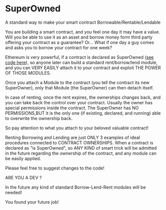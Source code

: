 # SuperOwned
A standard way to make your smart contract Borrowable/Rentable/Lendable

You are building a smart contract, and  you feel one day it may have a value.
Will you be able to use it as an asset and borrow money form third party offering your contract as a guarantee?
Or... What if one day a guy comes and asks you to borrow your contract for one week?

Ethereum is very powerful, if a contract is declared as SuperOwned (<a href="https://github.com/monkeyscage/SuperOwned/blob/master/SuperOwned.sol">see code here</a>), so anyone later can build a standard rent/borrow/lend module, and you can VERY EASILY attach it to your contract and exploit THE POWER OF THOSE MODULES.

Once you attach a Module to the contract (you tell the contract its new SuperOwner), only that Module (the SuperOwner) can then detach itself.

In case of renting, once the rent expires, the ownerships changes back, and you can take back the control over your contract.
Usually the owner has special permissions inside the contract. The SuperOwner has NO PERMISSIONS,BUT it is the only one (if existing, declared, and running) able to overwrite the ownership back.

So pay attention to what you attach to your beloved valuable contract!

Renting Borrowing and Lending are just ONLY 3 examples of ideal procedures connected to CONTRACT OWNERSHIPS.
When a contract is declared as "is SuperOwned", so ANY KIND of smart trick will be admitted in the future regarding the ownership of the contract, and any module can be easily applied.

Please feel free to suggest changes to the code!

ARE YOU A DEV ? 

In the future any kind of standard Borrow-Lend-Rent modules will be needed!

You found your future job!

